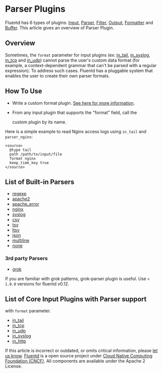 # Parser Plugins

Fluentd has 6 types of plugins: [Input](../input/), [Parser](./), [Filter](../filter/), [Output](../output/), [Formatter](../formatter/) and [Buffer](../buffer/). This article gives an overview of Parser Plugin.

## Overview

Sometimes, the `format` parameter for input plugins \(ex: [in\_tail](../input/tail.md), [in\_syslog](../input/syslog.md), [in\_tcp](../input/tcp.md) and [in\_udp](../input/udp.md)\) cannot parse the user's custom data format \(for example, a context-dependent grammar that can't be parsed with a regular expression\). To address such cases. Fluentd has a pluggable system that enables the user to create their own parser formats.

## How To Use

* Write a custom format plugin. [See here for more information](../developer/plugin-development.md#parser-plugins).
* From any input plugin that supports the "format" field, call the

  custom plugin by its name.

Here is a simple example to read Nginx access logs using `in_tail` and `parser_nginx`:

```text
<source>
  @type tail
  path /path/to/input/file
  format nginx
  keep_time_key true
</source>
```

## List of Built-in Parsers

* [regexp](regexp.md)
* [apache2](apache2.md)
* [apache\_error](apache_error.md)
* [nginx](nginx.md)
* [syslog](syslog.md)
* [csv](csv.md)
* [tsv](tsv.md)
* [ltsv](ltsv.md)
* [json](json.md)
* [multiline](multiline.md)
* [none](none.md)

### 3rd party Parsers

* [grok](https://github.com/fluent/fluent-plugin-grok-parser)

If you are familiar with grok patterns, grok-parser plugin is useful. Use `< 1.0.0` versions for fluentd v0.12.

## List of Core Input Plugins with Parser support

with `format` parameter.

* [in\_tail](../input/tail.md)
* [in\_tcp](../input/tcp.md)
* [in\_udp](../input/udp.md)
* [in\_syslog](../input/syslog.md)
* [in\_http](../input/http.md)

If this article is incorrect or outdated, or omits critical information, please [let us know](https://github.com/fluent/fluentd-docs-gitbook/issues?state=open). [Fluentd](http://www.fluentd.org/) is a open source project under [Cloud Native Computing Foundation \(CNCF\)](https://cncf.io/). All components are available under the Apache 2 License.

